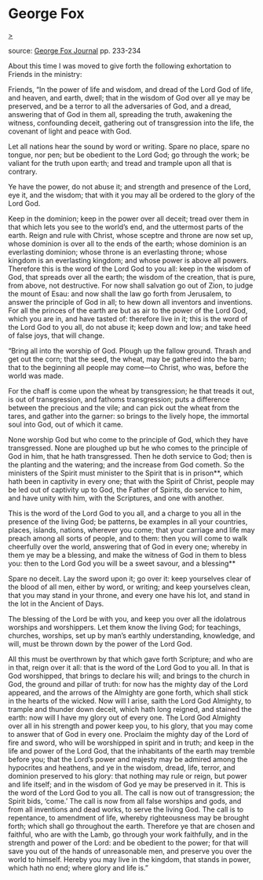 # George Fox

[>](fox-walk-cheerfully.m4a)

source: [George Fox Journal](https://flp-assets.nyc3.digitaloceanspaces.com/en/george-fox/journal/original/Journal_of_George_Fox--original.pdf) pp. 233-234

About this time I was moved to give forth the following exhortation to Friends in the ministry:

Friends, “In the power of life and wisdom, and dread of the Lord God of life, and heaven, and earth, dwell; that in the wisdom of God over all ye may be preserved, and be a terror to all the adversaries of God, and a dread, answering that of God in them all, spreading the truth, awakening the witness, confounding deceit, gathering out of transgression into the life, the covenant of light and peace with God.

Let all nations hear the sound by word or writing. Spare no place, spare no tongue, nor pen; but be obedient to the Lord God; go through the work; be valiant for the truth upon earth; and tread and trample upon all that is contrary. 

Ye have the power, do not abuse it; and strength and presence of the Lord, eye it, and the wisdom; that with it you may all be ordered to the glory of the Lord God. 

Keep in the dominion; keep in the power over all deceit; tread over them in that which lets you see to the world’s end, and the uttermost parts of the earth. Reign and rule with Christ, whose sceptre and throne are now set up, whose dominion is over all to the ends of the earth; whose dominion is an everlasting dominion; whose throne is an everlasting throne; whose kingdom is an everlasting kingdom; and whose power is above all powers. Therefore this is the word of the Lord God to you all: keep in the wisdom of God, that spreads over all the earth; the wisdom of the creation, that is pure, from above, not destructive. For now shall salvation go out of Zion, to judge the mount of Esau: and now shall the law go forth from Jerusalem, to answer the principle of God in all; to hew down all inventors and inventions. For all the princes of the earth are but as air to the power of the Lord God, which you are in, and have tasted of: therefore live in it; this is the word of the Lord God to you all, do not abuse it; keep down and low; and take heed of false joys, that will change.

“Bring all into the worship of God. Plough up the fallow ground. Thrash and get out the corn; that the seed, the wheat, may be gathered into the barn; that to the beginning all people may come—to Christ, who was, before the world was made. 

For the chaff is come upon the wheat by transgression; he that treads it out, is out of transgression, and fathoms transgression; puts a difference between the precious and the vile; and can pick out the wheat from the tares, and gather into the garner: so brings to the lively hope, the immortal soul into God, out of which it came. 

None worship God but who come to the principle of God, which they have transgressed. None are ploughed up but he who comes to the principle of God in him, that he hath transgressed. Then he doth service to God; then is the planting and the watering; and the increase from God cometh. So the ministers of the Spirit must minister to the Spirit that is in prison**, which hath been in captivity in every one; that with the Spirit of Christ, people may be led out of captivity up to God, the Father of Spirits, do service to him, and have unity with him, with the Scriptures, and one with another. 

This is the word of the Lord God to you all, and a charge to you all in the presence of the living God; be patterns, be examples in all your countries, places, islands, nations, wherever you come; that your carriage and life may preach among all sorts of people, and to them: then you will come to walk cheerfully over the world, answering that of God in every one; whereby in them ye may be a blessing, and make the witness of God in them to bless you: then to the Lord God you will be a sweet savour, and a blessing**

Spare no deceit. Lay the sword upon it; go over it: keep yourselves clear of the blood of all men, either by word, or writing; and keep yourselves clean, that you may stand in your throne, and every one have his lot, and stand in the lot in the Ancient of Days. 

The blessing of the Lord be with you, and keep you over all the idolatrous worships and worshippers. Let them know the living God; for teachings, churches, worships, set up by man’s earthly understanding, knowledge, and will, must be thrown down by the power of the Lord God.

All this must be overthrown by that which gave forth Scripture; and who are in that, reign over it all: that is the word of the Lord God to you all. In that is God worshipped, that brings to declare his will; and brings to the church in God, the ground and pillar of truth: for now has the mighty day of the Lord appeared, and the arrows of the Almighty are gone forth, which shall stick in the hearts of the wicked. Now will I arise, saith the Lord God Almighty, to trample and thunder down deceit, which hath long reigned, and stained the earth: now will I have my glory out of every one. The Lord God Almighty over all in his strength and power keep you, to his glory, that you may come to answer that of God in every one. Proclaim the mighty day of the Lord of fire and sword, who will be worshipped in spirit and in truth; and keep in the life and power of the Lord God, that the inhabitants of the earth may tremble before you; that the Lord’s power and majesty may be admired among the hypocrites and heathens, and ye in the wisdom, dread, life, terror, and dominion preserved to his glory: that nothing may rule or reign, but power and life itself; and in the wisdom of God ye may be preserved in it. This is the word of the Lord God to you all. The call is now out of transgression; the Spirit bids, ‘come.’ The call is now from all false worships and gods, and from all inventions and dead works, to serve the living God. The call is to repentance, to amendment of life, whereby righteousness may be brought forth; which shall go throughout the earth. Therefore ye that are chosen and faithful, who are with the Lamb, go through your work faithfully, and in the strength and power of the Lord: and be obedient to the power; for that will save you out of the hands of unreasonable men, and preserve you over the world to himself. Hereby you may live in the kingdom, that stands in power, which hath no end; where glory and life is.”
